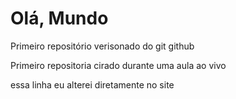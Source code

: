 # Olá, Mundo
 Primeiro repositório verisonado do git github

 Primeiro repositoria cirado durante uma aula ao vivo

essa linha eu alterei diretamente no site
